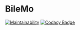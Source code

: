 # BileMo

[![Maintainability](https://api.codeclimate.com/v1/badges/31b3cca094c7e3a353bf/maintainability)](https://codeclimate.com/github/mdoutreluingne/bilemo/maintainability)
[![Codacy Badge](https://app.codacy.com/project/badge/Grade/ce4f4e062f8a4ca6bc7babbabcd9ac1c)](https://www.codacy.com/gh/mdoutreluingne/bilemo/dashboard?utm_source=github.com&amp;utm_medium=referral&amp;utm_content=mdoutreluingne/bilemo&amp;utm_campaign=Badge_Grade)